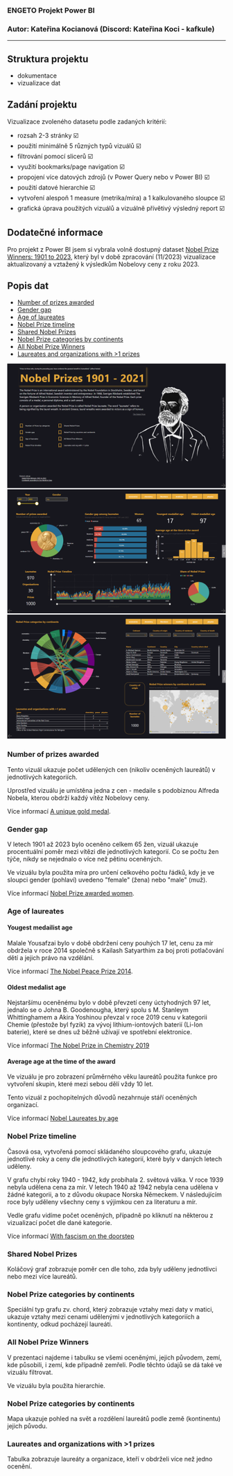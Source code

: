 ### ENGETO Projekt Power BI
### Autor: Kateřina Kocianová (Discord: Kateřina Koci - kafkule)
-----



## Struktura projektu

- dokumentace
- vizualizace dat



## Zadání projektu

Vizualizace zvoleného datasetu podle zadaných kritérií:

- rozsah 2-3 stránky :ballot_box_with_check:
- použití minimálně 5 různých typů vizuálů :ballot_box_with_check:
- filtrování pomocí slicerů :ballot_box_with_check:
- využití bookmarks/page navigation :ballot_box_with_check:
- propojení více datových zdrojů (v Power Query nebo v Power BI) :ballot_box_with_check:
- použití datové hierarchie :ballot_box_with_check:
- vytvoření alespoň 1 measure (metrika/míra) a 1 kalkulovaného sloupce :ballot_box_with_check:
- grafická úprava použitých vizuálů a vizuálně přívětivý výsledný report :ballot_box_with_check:



## Dodatečné informace

Pro projekt z Power BI jsem si vybrala volně dostupný dataset [Nobel Prize Winners: 1901 to 2023](https://www.kaggle.com/datasets/sazidthe1/nobel-prize-data), který byl v době zpracování (11/2023) vizualizace aktualizovaný a vztažený k výsledkům Nobelovy ceny z roku 2023.



## Popis dat

- [Number of prizes awarded](https://github.com/kafkule/project_PowerBI/tree/main#number-of-prizes-awarded)
- [Gender gap](https://github.com/kafkule/project_PowerBI/tree/main#gender-gap)
- [Age of laureates](https://github.com/kafkule/project_PowerBI/tree/main#age-of-laureates)
- [Nobel Prize timeline](https://github.com/kafkule/project_PowerBI/tree/main#nobel-prize-timeline)
- [Shared Nobel Prizes](https://github.com/kafkule/project_PowerBI/tree/main#shared-nobel-prizes)
- [Nobel Prize categories by continents](https://github.com/kafkule/project_PowerBI/tree/main#nobel-prize-categories-by-continents)
- [All Nobel Prize Winners](https://github.com/kafkule/project_PowerBI/tree/main#all-nobel-prize-winners)
- [Laureates and organizations with >1 prizes](https://github.com/kafkule/project_PowerBI/tree/main#laureates-and-organizations-with-1-prizes)


![Home](https://github.com/kafkule/project_PowerBI/blob/main/images/NP1.png)
![NP 1](https://github.com/kafkule/project_PowerBI/blob/main/images/NP2.png)
![NP 2](https://github.com/kafkule/project_PowerBI/blob/main/images/NP3.png)


### Number of prizes awarded

Tento vizuál ukazuje počet udělených cen (nikoliv oceněných laureátů) v jednotlivých kategoriích. 

Uprostřed vizuálu je umístěna jedna z cen - medaile s podobiznou Alfreda Nobela, kterou obdrží každý vítěz Nobelovy ceny. 

Více informací [A unique gold medal](https://www.nobelprize.org/prizes/about/the-nobel-medals-and-the-medal-for-the-prize-in-economic-sciences/).


### Gender gap 

V letech 1901 až 2023 bylo oceněno celkem 65 žen, vizuál ukazuje procentuální poměr mezi vítězi dle jednotlivých kategorií. Co se počtu žen týče, nikdy se nejednalo o více než pětinu oceněných. 

Ve vizuálu byla použita míra pro určení celkového počtu řádků, kdy je ve sloupci gender (pohlaví) uvedeno "female" (žena) nebo "male" (muž).

Více informací [Nobel Prize awarded women](https://www.nobelprize.org/prizes/lists/nobel-prize-awarded-women/).


### Age of laureates

#### Yougest medailist age 

Malale Yousafzai bylo v době obdržení ceny pouhých 17 let, cenu za mír obdržela v roce 2014 společně s Kailash Satyarthim za boj proti potlačování dětí a jejich právo na vzdělání. 

Více informací [The Nobel Peace Prize 2014](https://www.nobelprize.org/prizes/peace/2014/summary/).

#### Oldest medalist age

Nejstaršímu oceněnému bylo v době převzetí ceny úctyhodných 97 let, jednalo se o Johna B. Goodenougha, který spolu s M. Stanleym Whittinghamem a Akira Yoshinou převzal v roce 2019 cenu v kategorii Chemie (přestože byl fyzik) za vývoj lithium-iontových baterií (Li-Ion baterie), které se dnes už běžně užívají ve spotřební elektronice.

Více informací [The Nobel Prize in Chemistry 2019](https://www.nobelprize.org/prizes/chemistry/2019/summary/)

#### Average age at the time of the award

Ve vizuálu je pro zobrazení průměrného věku laureátů použita funkce pro vytvoření skupin, které mezi sebou dělí vždy 10 let.

Tento vizuál z pochopitelných důvodů nezahrnuje stáří oceněných organizací.

Více informací [Nobel Laureates by age](https://www.nobelprize.org/prizes/lists/nobel-laureates-by-age/)


### Nobel Prize timeline

Časová osa, vytvořená pomocí skládaného sloupcového grafu, ukazuje jednotlivé roky a ceny dle jednotlivých kategorií, které byly v daných letech uděleny.

V grafu chybí roky 1940 - 1942, kdy probíhala 2. světová válka. V roce 1939 nebyla udělena cena za mír. V letech 1940 až 1942 nebyla cena udělena v žádné kategorii, a to z důvodu okupace Norska Německem. V následujícím roce byly uděleny všechny ceny s výjimkou cen za literaturu a mír.

Vedle grafu vidíme počet oceněných, případně po kliknutí na některou z vizualizací počet dle dané kategorie.

Více informací [With fascism on the doorstep](https://nobelprize.org/prizes/themes/with-fascism-on-the-doorstep-the-nobel-institution-in-norway-1940-1945/)


### Shared Nobel Prizes

Koláčový graf zobrazuje poměr cen dle toho, zda byly uděleny jednotlivci nebo mezi více laureátů.


### Nobel Prize categories by continents

Speciální typ grafu zv. chord, který zobrazuje vztahy mezi daty v matici, ukazuje vztahy mezi cenami udělenými v jednotlivých kategoriích a kontinenty, odkud pocházejí laureáti.


### All Nobel Prize Winners

V prezentaci najdeme i tabulku se všemi oceněnými, jejich původem, zemí, kde působili, i zemí, kde případně zemřeli. Podle těchto údajů se dá také ve vizuálu filtrovat.

Ve vizuálu byla použita hierarchie.


### Nobel Prize categories by continents

Mapa ukazuje pohled na svět a rozdělení laureátů podle země (kontinentu) jejich původu.


### Laureates and organizations with >1 prizes

Tabulka zobrazuje laureáty a organizace, kteří v obdrželi více než jedno ocenění.